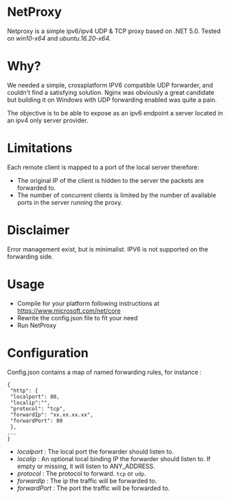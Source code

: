 NetProxy
========

Netproxy is a simple ipv6/ipv4 UDP & TCP proxy based on .NET 5.0.
Tested on *win10-x64* and *ubuntu.16.20-x64*.

Why? 
====
We needed a simple, crossplatform IPV6 compatible UDP forwarder, and couldn't find a satisfying solution. 
Nginx was obviously a great candidate but building it on Windows with UDP forwarding enabled was quite a pain.

The objective is to be able to expose as an ipv6 endpoint a server located in an ipv4 only server provider.

Limitations
===========
Each remote client is mapped to a port of the local server therefore:
- The original IP of the client is hidden to the server the packets are forwarded to.
- The number of concurrent clients is limited by the number of available ports in the server running the proxy.

Disclaimer
==========
Error management exist, but is minimalist. IPV6 is not supported on the forwarding side.

Usage
=====
- Compile for your platform following instructions at https://www.microsoft.com/net/core
- Rewrite the config.json file to fit your need
- Run NetProxy

Configuration
=============
Config.json contains a map of named forwarding rules, for instance :

    {
     "http": {
     "localport": 80,
     "localip":"",
     "protocol": "tcp",
     "forwardIp": "xx.xx.xx.xx",
     "forwardPort": 80
     },
    ...
    }
       
- *localport* : The local port the forwarder should listen to.
- *localip* : An optional local binding IP the forwarder should listen to. If empty or missing, it will listen to ANY_ADDRESS.
- *protocol* : The protocol to forward. `tcp` or `udp`.
- *forwardIp* : The ip the traffic will be forwarded to.
- *forwardPort* : The port the traffic will be forwarded to.
   
